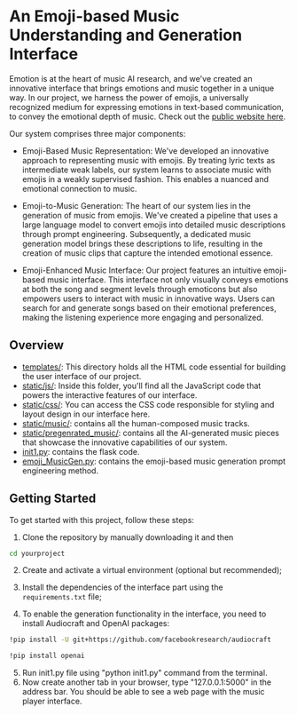 # An Emoji-based Music Understanding and Generation Interface
Emotion is at the heart of music AI research, and we've created an innovative interface that brings emotions and music together in a unique way. In our project, we harness the power of emojis, a universally recognized medium for expressing emotions in text-based communication, to convey the emotional depth of music. Check out the [public website here](https://cassie72.pythonanywhere.com/).

Our system comprises three major components:

* Emoji-Based Music Representation: We've developed an innovative approach to representing music with emojis.  By treating lyric texts as intermediate weak labels, our system learns to associate music with emojis in a weakly supervised fashion.  This enables a nuanced and emotional connection to music.

* Emoji-to-Music Generation: The heart of our system lies in the generation of music from emojis.  We've created a pipeline that uses a large language model to convert emojis into detailed music descriptions through prompt engineering.  Subsequently, a dedicated music generation model brings these descriptions to life, resulting in the creation of music clips that capture the intended emotional essence.

* Emoji-Enhanced Music Interface: Our project features an intuitive emoji-based music interface.  This interface not only visually conveys emotions at both the song and segment levels through emoticons but also empowers users to interact with music in innovative ways.  Users can search for and generate songs based on their emotional preferences, making the listening experience more engaging and personalized.

## Overview
* [templates/](templates): This directory holds all the HTML code essential for building the user interface of our project.
* [static/js/](static/js): Inside this folder, you'll find all the JavaScript code that powers the interactive features of our interface.
* [static/css/](static/css): You can access the CSS code responsible for styling and layout design in our interface here.
* [static/music/](static/music): contains all the human-composed music tracks.
* [static/pregenrated_music/](static/pregenerated_music): contains all the AI-generated music pieces that showcase the innovative capabilities of our system.
* [init1.py](init1.py): contains the flask code.
* [emoji_MusicGen.py](emoji_MusicGen.py): contains the emoji-based music generation prompt engineering method.

## Getting Started
To get started with this project, follow these steps:
1. Clone the repository by manually downloading it and then
```bash
cd yourproject
```
2. Create and activate a virtual environment (optional but recommended);

3. Install the dependencies of the interface part using the `requirements.txt` file;

4. To enable the generation functionality in the interface, you need to install Audiocraft and OpenAI packages:
```bash
!pip install -U git+https://github.com/facebookresearch/audiocraft
```
```bash
!pip install openai
```
5. Run init1.py file using "python init1.py" command from the terminal.
6. Now create another tab in your browser, type "127.0.0.1:5000" in the address bar.
You should be able to see a web page with the music player interface.
